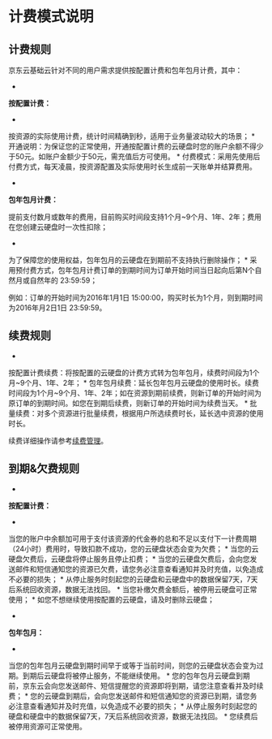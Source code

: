 # **计费模式说明**

## **计费规则**

京东云基础云针对不同的用户需求提供按配置计费和包年包月计费，其中：

* 
**按配置计费：**

* 
按资源的实际使用计费，统计时间精确到秒，适用于业务量波动较大的场景；
* 
开通说明：为保证您的正常使用，开通按配置计费的云硬盘时您的账户余额不得少于50元。如账户金额少于50元，需充值后方可使用。
* 
付费模式：采用先使用后付费方式，每天凌晨，按资源配置及实际使用时长生成前一天账单并结算费用。

* 
**包年包月计费：**

提前支付数月或数年的费用，目前购买时间段支持1个月~9个月、1年、2年；费用在您创建云硬盘时一次性扣除；

* 
为了保障您的使用权益，包年包月的云硬盘在到期前不支持执行删除操作；
* 
采用预付费方式，包年包月计费订单的到期时间为订单开始时间当日起向后第N个自然月或自然年的 23:59:59；

例如：订单的开始时间为2016年1月1日 15:00:00，购买时长为1个月，则到期时间为2016年月2日1日 23:59:59。

## **续费规则**

* 
按配置计费续费：将按配置的云硬盘的计费方式转为包年包月，续费时间段为1个月~9个月、1年、2年；
* 
包年包月续费：延长包年包月云硬盘的使用时长。续费时间段为1个月~9个月、1年、2年；如在资源到期前续费，则新订单的开始时间为原订单的到期时间。如您在到期后续费，则新订单的开始时间为续费当天。
* 
批量续费：对多个资源进行批量续费，根据用户所选续费时长，延长选中资源的使用时长。

续费详细操作请参考[续费管理](http://www.jdcloud.com/help/detail/1414/isCateLog/1)。

## **到期&欠费规则**

* 
**按配置计费：**

* 
当您的账户中余额加可用于支付该资源的代金券的总和不足以支付下一计费周期（24小时）费用时，导致扣款不成功，您的云硬盘状态会变为欠费；
* 
当您的云硬盘欠费后，云硬盘将停止服务且停止扣费；
* 
当您的云硬盘欠费后，会向您发送邮件和短信通知您的资源已欠费，请您务必注意查看通知并及时充值，以免造成不必要的损失；
* 
从停止服务时刻起您的云硬盘和云硬盘中的数据保留7天，7天后系统回收资源，数据无法找回。
* 
当您补缴欠费金额后，被停用云硬盘可正常使用；
* 
如您不想继续使用按配置的云硬盘，请及时删除云硬盘；

* 
**包年包月：**

* 
当您的包年包月云硬盘到期时间早于或等于当前时间，则您的云硬盘状态会变为过期。到期后云硬盘将被停止服务，不能继续使用。
* 
您的包年包月云硬盘到期前，京东云会向您发送邮件、短信提醒您的资源即将到期，请您注意查看并及时续费；
* 
您的云硬盘到期后，会向您发送邮件和短信通知您的资源已到期，请您务必注意查看通知并及时充值，以免造成不必要的损失；
* 
从停止服务时刻起您的硬盘和硬盘中的数据保留7天，7天后系统回收资源，数据无法找回。
* 
您续费后被停用资源可正常使用。